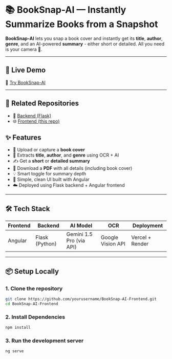 # 📚 BookSnap-AI — Instantly Summarize Books from a Snapshot

**BookSnap-AI** lets you snap a book cover and instantly get its **title**, **author**, **genre**, and an AI-powered **summary** - either short or detailed. All you need is your camera 📸.

---

## 🚀 Live Demo

🔗 [Try BookSnap-AI](https://quicklit.vercel.app/upload)

---

## 🔗 Related Repositories

- 🧠 [Backend (Flask)](https://github.com/Loveena28/BookSnap-AI-Backend)
- 🌐 [Frontend (this repo)](https://github.com/Loveena28/BookSnap-AI-Frontend)

## ✨ Features

- 📸 Upload or capture a **book cover**
- 🧠 Extracts **title**, **author**, and **genre** using OCR + AI
- ✍️ Get a **short** or **detailed summary**
- 🧾 Download a **PDF** with all details (including book cover)
- 💡 Smart toggle for summary depth
- 🎨 Simple, clean UI built with Angular
- ☁️ Deployed using Flask backend + Angular frontend

---

## 🛠 Tech Stack

| Frontend     | Backend     | AI Model          | OCR               | Deployment      |
|--------------|-------------|-------------------|--------------------|-----------------|
| Angular       | Flask (Python) | Gemini 1.5 Pro (via API) | Google Vision API | Vercel + Render |

---

## 📦 Setup Locally

### 1. Clone the repository

```bash
git clone https://github.com/yourusername/BookSnap-AI-Frontend.git
cd BookSnap-AI-Frontend
```
### 2. Install Dependencies

```bash
npm install
```

### 3. Run the development server
```bash
ng serve
```



